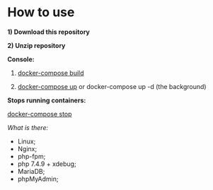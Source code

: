 # How to use

**1) Download this repository**

**2) Unzip repository**

**Console:**

1) [docker-compose build](https://docs.docker.com/compose/reference/build/ "What is docker-compose build")

2) [docker-compose up](https://docs.docker.com/compose/reference/up/ "What is docker-compose up") or docker-compose  up -d (the background)

**Stops running containers:**

[docker-compose stop](https://docs.docker.com/compose/reference/stop/ "What is docker-compose stop")

*What is there:* 

- Linux;
- Nginx;
- php-fpm;
- php 7.4.9 + xdebug;
- MariaDB;
- phpMyAdmin;
